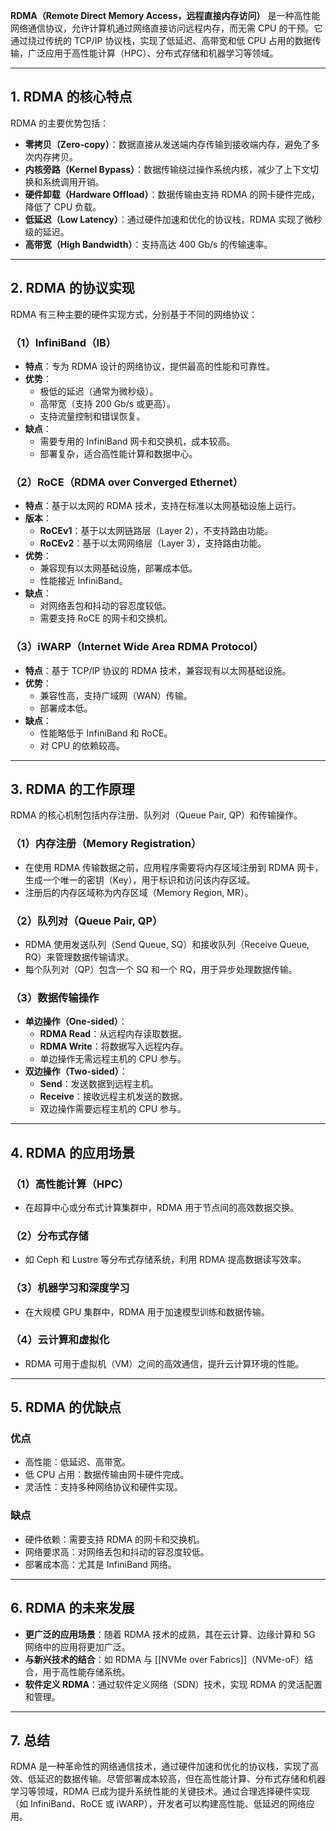 **RDMA（Remote Direct Memory Access，远程直接内存访问）** 是一种高性能网络通信协议，允许计算机通过网络直接访问远程内存，而无需 CPU 的干预。它通过绕过传统的 TCP/IP 协议栈，实现了低延迟、高带宽和低 CPU 占用的数据传输，广泛应用于高性能计算（HPC）、分布式存储和机器学习等领域。

---

## 1. **RDMA 的核心特点**
RDMA 的主要优势包括：
- **零拷贝（Zero-copy）**：数据直接从发送端内存传输到接收端内存，避免了多次内存拷贝。
- **内核旁路（Kernel Bypass）**：数据传输绕过操作系统内核，减少了上下文切换和系统调用开销。
- **硬件卸载（Hardware Offload）**：数据传输由支持 RDMA 的网卡硬件完成，降低了 CPU 负载。
- **低延迟（Low Latency）**：通过硬件加速和优化的协议栈，RDMA 实现了微秒级的延迟。
- **高带宽（High Bandwidth）**：支持高达 400 Gb/s 的传输速率。

---

## 2. **RDMA 的协议实现**
RDMA 有三种主要的硬件实现方式，分别基于不同的网络协议：

### （1）**InfiniBand（IB）**
- **特点**：专为 RDMA 设计的网络协议，提供最高的性能和可靠性。
- **优势**：
  - 极低的延迟（通常为微秒级）。
  - 高带宽（支持 200 Gb/s 或更高）。
  - 支持流量控制和错误恢复。
- **缺点**：
  - 需要专用的 InfiniBand 网卡和交换机，成本较高。
  - 部署复杂，适合高性能计算和数据中心。

### （2）**RoCE（RDMA over Converged Ethernet）**
- **特点**：基于以太网的 RDMA 技术，支持在标准以太网基础设施上运行。
- **版本**：
  - **RoCEv1**：基于以太网链路层（Layer 2），不支持路由功能。
  - **RoCEv2**：基于以太网网络层（Layer 3），支持路由功能。
- **优势**：
  - 兼容现有以太网基础设施，部署成本低。
  - 性能接近 InfiniBand。
- **缺点**：
  - 对网络丢包和抖动的容忍度较低。
  - 需要支持 RoCE 的网卡和交换机。

### （3）**iWARP（Internet Wide Area RDMA Protocol）**
- **特点**：基于 TCP/IP 协议的 RDMA 技术，兼容现有以太网基础设施。
- **优势**：
  - 兼容性高，支持广域网（WAN）传输。
  - 部署成本低。
- **缺点**：
  - 性能略低于 InfiniBand 和 RoCE。
  - 对 CPU 的依赖较高。

---

## 3. **RDMA 的工作原理**
RDMA 的核心机制包括内存注册、队列对（Queue Pair, QP）和传输操作。

### （1）**内存注册（Memory Registration）**
- 在使用 RDMA 传输数据之前，应用程序需要将内存区域注册到 RDMA 网卡，生成一个唯一的密钥（Key），用于标识和访问该内存区域。
- 注册后的内存区域称为内存区域（Memory Region, MR）。

### （2）**队列对（Queue Pair, QP）**
- RDMA 使用发送队列（Send Queue, SQ）和接收队列（Receive Queue, RQ）来管理数据传输请求。
- 每个队列对（QP）包含一个 SQ 和一个 RQ，用于异步处理数据传输。

### （3）**数据传输操作**
- **单边操作（One-sided）**：
  - **RDMA Read**：从远程内存读取数据。
  - **RDMA Write**：将数据写入远程内存。
  - 单边操作无需远程主机的 CPU 参与。
- **双边操作（Two-sided）**：
  - **Send**：发送数据到远程主机。
  - **Receive**：接收远程主机发送的数据。
  - 双边操作需要远程主机的 CPU 参与。

---

## 4. **RDMA 的应用场景**
### （1）高性能计算（HPC）
- 在超算中心或分布式计算集群中，RDMA 用于节点间的高效数据交换。

### （2）分布式存储
- 如 Ceph 和 Lustre 等分布式存储系统，利用 RDMA 提高数据读写效率。

### （3）机器学习和深度学习
- 在大规模 GPU 集群中，RDMA 用于加速模型训练和数据传输。

### （4）云计算和虚拟化
- RDMA 可用于虚拟机（VM）之间的高效通信，提升云计算环境的性能。

---

## 5. **RDMA 的优缺点**
### 优点
- 高性能：低延迟、高带宽。
- 低 CPU 占用：数据传输由网卡硬件完成。
- 灵活性：支持多种网络协议和硬件实现。

### 缺点
- 硬件依赖：需要支持 RDMA 的网卡和交换机。
- 网络要求高：对网络丢包和抖动的容忍度较低。
- 部署成本高：尤其是 InfiniBand 网络。

---

## 6. **RDMA 的未来发展**
- **更广泛的应用场景**：随着 RDMA 技术的成熟，其在云计算、边缘计算和 5G 网络中的应用将更加广泛。
- **与新兴技术的结合**：如 RDMA 与 [[NVMe over Fabrics]]（NVMe-oF）结合，用于高性能存储系统。
- **软件定义 RDMA**：通过软件定义网络（SDN）技术，实现 RDMA 的灵活配置和管理。

---

## 7. **总结**
RDMA 是一种革命性的网络通信技术，通过硬件加速和优化的协议栈，实现了高效、低延迟的数据传输。尽管部署成本较高，但在高性能计算、分布式存储和机器学习等领域，RDMA 已成为提升系统性能的关键技术。通过合理选择硬件实现（如 InfiniBand、RoCE 或 iWARP），开发者可以构建高性能、低延迟的网络应用。